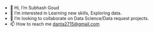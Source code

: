 - 👋 Hi, I’m Subhash Goud
- 👀 I’m interested in Learning new skills, Exploring data.
- 💞️ I’m looking to collaborate on Data Science/Data request projects.
- 📫 How to reach me danta2715@gmail.com

<!---
SG453/SG453 is a ✨ special ✨ repository because its `README.md` (this file) appears on your GitHub profile.
You can click the Preview link to take a look at your changes.
--->
